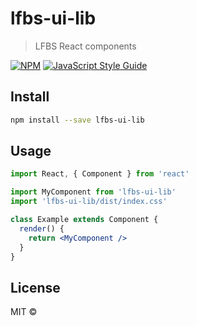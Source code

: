 # lfbs-ui-lib

> LFBS React components

[![NPM](https://img.shields.io/npm/v/lfbs-ui-lib.svg)](https://www.npmjs.com/package/lfbs-ui-lib) [![JavaScript Style Guide](https://img.shields.io/badge/code_style-standard-brightgreen.svg)](https://standardjs.com)

## Install

```bash
npm install --save lfbs-ui-lib
```

## Usage

```jsx
import React, { Component } from 'react'

import MyComponent from 'lfbs-ui-lib'
import 'lfbs-ui-lib/dist/index.css'

class Example extends Component {
  render() {
    return <MyComponent />
  }
}
```

## License

MIT © [](https://github.com/)
